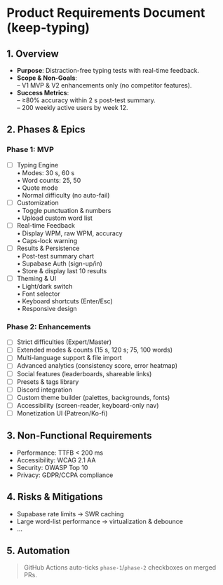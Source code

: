 <!-- PRD.md -->

# Product Requirements Document (keep-typing)

## 1. Overview
- **Purpose**: Distraction-free typing tests with real-time feedback.  
- **Scope & Non-Goals**:  
  – V1 MVP & V2 enhancements only (no competitor features).  
- **Success Metrics**:  
  – ≥80% accuracy within 2 s post-test summary.  
  – 200 weekly active users by week 12.

## 2. Phases & Epics

### Phase 1: MVP
- [ ] Typing Engine  
  • Modes: 30 s, 60 s  
  • Word counts: 25, 50  
  • Quote mode  
  • Normal difficulty (no auto-fail)  
- [ ] Customization  
  • Toggle punctuation & numbers  
  • Upload custom word list  
- [ ] Real-time Feedback  
  • Display WPM, raw WPM, accuracy  
  • Caps-lock warning  
- [ ] Results & Persistence  
  • Post-test summary chart  
  • Supabase Auth (sign-up/in)  
  • Store & display last 10 results  
- [ ] Theming & UI  
  • Light/dark switch  
  • Font selector  
  • Keyboard shortcuts (Enter/Esc)  
  • Responsive design

### Phase 2: Enhancements
- [ ] Strict difficulties (Expert/Master)  
- [ ] Extended modes & counts (15 s, 120 s; 75, 100 words)  
- [ ] Multi-language support & file import  
- [ ] Advanced analytics (consistency score, error heatmap)  
- [ ] Social features (leaderboards, shareable links)  
- [ ] Presets & tags library  
- [ ] Discord integration  
- [ ] Custom theme builder (palettes, backgrounds, fonts)  
- [ ] Accessibility (screen-reader, keyboard-only nav)  
- [ ] Monetization UI (Patreon/Ko-fi)

## 3. Non-Functional Requirements
- Performance: TTFB < 200 ms  
- Accessibility: WCAG 2.1 AA  
- Security: OWASP Top 10  
- Privacy: GDPR/CCPA compliance

## 4. Risks & Mitigations
- Supabase rate limits → SWR caching  
- Large word-list performance → virtualization & debounce  
- …

## 5. Automation
> GitHub Actions auto-ticks `phase-1`/`phase-2` checkboxes on merged PRs.